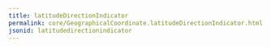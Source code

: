 ```yaml
---
title: latitudeDirectionIndicator
permalink: core/GeographicalCoordinate.latitudeDirectionIndicator.html
jsonid: latitudedirectionindicator
---
```

